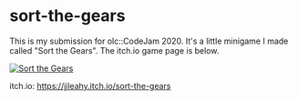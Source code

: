 # sort-the-gears
This is my submission for olc::CodeJam 2020. It's a little minigame I made called "Sort the Gears". The itch.io game page is below.

[![Sort the Gears](http://img.youtube.com/vi/Ne7M9u_RfGc/0.jpg)](https://www.youtube.com/watch?v=Ne7M9u_RfGc "Sort the Gears")

itch.io: https://jjleahy.itch.io/sort-the-gears
